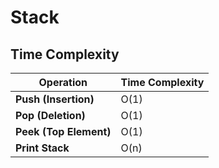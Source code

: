 # Stack

## Time Complexity
| Operation              | Time Complexity |
|------------------------|-----------------|
| **Push (Insertion)**   | O(1)            |
| **Pop (Deletion)**     | O(1)            |
| **Peek (Top Element)** | O(1)            |
| **Print Stack**        | O(n)            |